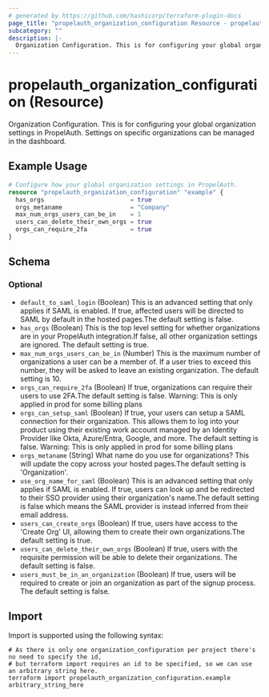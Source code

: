 ```yaml
---
# generated by https://github.com/hashicorp/terraform-plugin-docs
page_title: "propelauth_organization_configuration Resource - propelauth"
subcategory: ""
description: |-
  Organization Configuration. This is for configuring your global organization settings in PropelAuth. Settings on specific organizations can be managed in the dashboard.
---
```


# propelauth_organization_configuration (Resource)

Organization Configuration. This is for configuring your global organization settings in PropelAuth. Settings on specific organizations can be managed in the dashboard.

## Example Usage

```terraform
# Configure how your global organization settings in PropelAuth.
resource "propelauth_organization_configuration" "example" {
  has_orgs                        = true
  orgs_metaname                   = "Company"
  max_num_orgs_users_can_be_in    = 1
  users_can_delete_their_own_orgs = true
  orgs_can_require_2fa            = true
}
```

<!-- schema generated by tfplugindocs -->
## Schema

### Optional

- `default_to_saml_login` (Boolean) This is an advanced setting that only applies if SAML is enabled. If true, affected users will be directed to SAML by default in the hosted pages.The default setting is false.
- `has_orgs` (Boolean) This is the top level setting for whether organizations are in your PropelAuth integration.If false, all other organization settings are ignored. The default setting is true.
- `max_num_orgs_users_can_be_in` (Number) This is the maximum number of organizations a user can be a member of. If a user tries to exceed this number, they will be asked to leave an existing organization. The default setting is 10.
- `orgs_can_require_2fa` (Boolean) If true, organizations can require their users to use 2FA.The default setting is false. Warning: This is only applied in prod for some billing plans
- `orgs_can_setup_saml` (Boolean) If true, your users can setup a SAML connection for their organization. This allows them to log into your product using their existing work account managed by an Identity Provider like Okta, Azure/Entra, Google, and more. The default setting is false. Warning: This is only applied in prod for some billing plans
- `orgs_metaname` (String) What name do you use for organizations? This will update the copy across your hosted pages.The default setting is 'Organization'.
- `use_org_name_for_saml` (Boolean) This is an advanced setting that only applies if SAML is enabled. If true, users can look up and be redirected to their SSO provider using their organization's name.The default setting is false which means the SAML provider is instead inferred from their email address.
- `users_can_create_orgs` (Boolean) If true, users have access to the 'Create Org' UI, allowing them to create their own organizations.The default setting is true.
- `users_can_delete_their_own_orgs` (Boolean) If true, users with the requisite permission will be able to delete their organizations. The default setting is false.
- `users_must_be_in_an_organization` (Boolean) If true, users will be required to create or join an organization as part of the signup process. The default setting is false.

## Import

Import is supported using the following syntax:

```shell
# As there is only one organization_configuration per project there's no need to specify the id,
# but terraform import requires an id to be specified, so we can use an arbitrary string here.
terraform import propelauth_organization_configuration.example arbitrary_string_here
```
